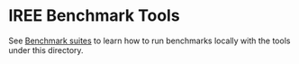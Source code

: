 # IREE Benchmark Tools

See
[Benchmark suites](https://iree.dev/developers/performance/benchmark-suites/)
to learn how to run benchmarks locally with the tools under this directory.
